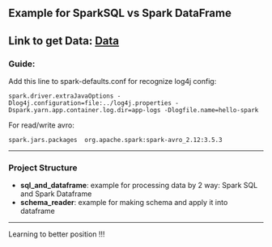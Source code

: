 ## Example for SparkSQL vs Spark DataFrame

Link to get Data: [Data](https://data.sfgov.org/Public-Safety/Fire-Department-Calls-For-Service-2016-/kikm-y2iv/about_data)
---
### Guide: 
Add this line to spark-defaults.conf for recognize log4j config: 
```
spark.driver.extraJavaOptions -Dlog4j.configuration=file:../log4j.properties -Dspark.yarn.app.container.log.dir=app-logs -Dlogfile.name=hello-spark
```

For read/write avro:
```
spark.jars.packages  org.apache.spark:spark-avro_2.12:3.5.3
```

---
### Project Structure
- __sql_and_dataframe__: example for processing data by 2 way: Spark SQL and Spark Dataframe 
- __schema_reader__: example for making schema and apply it into dataframe
---


Learning to better position !!!